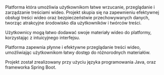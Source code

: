 Platforma która umożliwia użytkownikom łatwe wrzucanie, przeglądanie i zarządzanie treściami wideo. Projekt skupia się na zapewnieniu efektywnej obsługi treści wideo oraz bezpieczeństwie przechowywanych danych, tworząc atrakcyjne środowisko dla użytkowników i twórców treści.

Użytkownicy mogą łatwo dodawać swoje materiały wideo do platformy, korzystając z intuicyjnego interfejsu.

Platforma zapewnia płynne i efektywne przeglądanie treści wideo, umożliwiając użytkownikom łatwy dostęp do różnorodnych materiałów.

Projekt został zrealizowany przy użyciu języka programowania Java, oraz frameworka Spring Boot.
